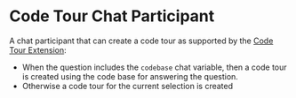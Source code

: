 # Code Tour Chat Participant

A chat participant that can create a code tour as supported by the [Code Tour Extension](https://marketplace.visualstudio.com/items?itemName=vsls-contrib.codetour):

- When the question includes the `codebase` chat variable, then a code tour is created using the code base for answering the question.
- Otherwise a code tour for the current selection is created
